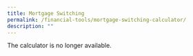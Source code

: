 ```yaml
---
title: Mortgage Switching
permalink: /financial-tools/mortgage-switching-calculator/
description: ""
---
```

The calculator is no longer available. 